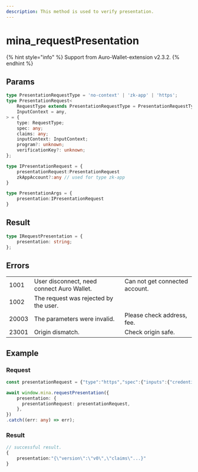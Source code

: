 ```yaml
---
description: This method is used to verify presentation.
---
```


# mina\_requestPresentation

{% hint style="info" %}
Support from Auro-Wallet-extension v2.3.2.
{% endhint %}

## Params

```typescript
type PresentationRequestType = 'no-context' | 'zk-app' | 'https';
type PresentationRequest<
    RequestType extends PresentationRequestType = PresentationRequestType,
    InputContext = any,
> = {
    type: RequestType;
    spec: any;
    claims: any;
    inputContext: InputContext;
    program?: unknown;
    verificationKey?: unknown;
};

type IPresentationRequest = {
    presentationRequest:PresentationRequest
    zkAppAccount?:any // used for type zk-app
}

type PresentationArgs = {
    presentation:IPresentationRequest
}
```

## Result

```typescript
type IRequestPresentation = {
    presentation: string;
};
```

## Errors

|       |                                            |                                |
| ----- | ------------------------------------------ | ------------------------------ |
| 1001  | User disconnect, need connect Auro Wallet. | Can not get connected account. |
| 1002  | The request was rejected by the user.      |                                |
| 20003 | The parameters were invalid.               | Please check address, fee.     |
| 23001 | Origin dismatch.                           | Check origin safe.             |

## Example

### Request

```typescript
const presentationRequest = {"type":"https","spec":{"inputs":{"credential":{"type":"credential","credentialType":"native","witness":null,"data":{"_type":"DynamicRecord","maxEntries":20,"knownShape":{"expiresAt":{"_type":"UInt64"}},"_isFactory":true}},"expectedIssuer":{"type":"claim","data":{"_type":"Field"}},"createdAt":{"type":"claim","data":{"_type":"UInt64"}}},"assert":{"type":"and","inputs":[{"type":"equals","left":{"type":"issuer","credentialKey":"credential"},"right":{"type":"property","key":"expectedIssuer","inner":{"type":"root"}}},{"type":"lessThanEq","left":{"type":"property","key":"createdAt","inner":{"type":"root"}},"right":{"type":"property","key":"expiresAt","inner":{"type":"credential","credentialKey":"credential","credentialType":"native"}}}]},"outputClaim":{"type":"constant","data":{"_type":"Undefined","value":null}}},"claims":{"expectedIssuer":{"_type":"Field","value":"16167289078389923610953595615737668731080372316578280370618447557903825457595"},"createdAt":{"_type":"UInt64","value":"1745647048630"}},"inputContext":{"type":"https","serverNonce":{"_type":"Field","value":"817980905302159961768471044132257779624448992114290456026544408364528955972"},"action":"credentials-web-demo-server:anonymous-login"}}

await window.mina.requestPresentation({
    presentation: {
      presentationRequest: presentationRequest,
    },
})
.catch((err: any) => err);
```

### Result

```typescript
// successful result.
{
    presentation:"{\"version\":\"v0\",\"claims\"...}"
}
```
